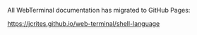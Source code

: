 All WebTerminal documentation has migrated to GitHub Pages:

https://jcrites.github.io/web-terminal/shell-language

